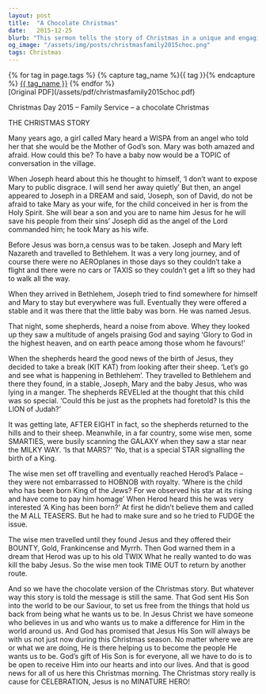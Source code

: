 ```yaml
---
layout: post
title:  "A Chocolate Christmas"
date:   2015-12-25
blurb: "This sermon tells the story of Christmas in a unique and engaging way, using different types of chocolates as metaphors. It emphasizes the message that God sent His Son into the world to be our Saviour, to set us free from the things that hold us back from being what he wants us to be. It reminds us that God's gift of His Son is for everyone, and that the Christmas story is cause for celebration."
og_image: "/assets/img/posts/christmasfamily2015choc.png"
tags: Christmas
---    
```

<div class="tag-pills">
  {% for tag in page.tags %}
    {% capture tag_name %}{{ tag }}{% endcapture %}
    <a href="{{ site.baseurl }}/tag/{{ tag_name }}" class="tag-pill">{{ tag_name }}</a>
  {% endfor %}
</div>
[Original PDF](/assets/pdf/christmasfamily2015choc.pdf)

Christmas Day 2015 – Family Service – a chocolate Christmas

THE CHRISTMAS STORY

Many years ago, a girl called Mary heard a WISPA from an angel who told her that she would be the Mother of God’s son. Mary was both amazed and afraid. How could this be? To have a baby now would be a TOPIC of conversation in the village.

When Joseph heard about this he thought to himself, ‘I don’t want to expose Mary to public disgrace. I will send her away quietly’ But then, an angel appeared to Joseph in a DREAM and said, ‘Joseph, son of David, do not be afraid to take Mary as your wife, for the child conceived in her is from the Holy Spirit. She will bear a son and you are to name him Jesus for he will save his people from their sins’ Joseph did as the angel of the Lord commanded him; he took Mary as his wife.

Before Jesus was born,a census was to be taken. Joseph and Mary left Nazareth and travelled to Bethlehem. It was a very long journey, and of course there were no AEROplanes in those days so they couldn’t take a flight and there were no cars or TAXIS so they couldn’t get a lift so they had to walk all the way.

When they arrived in Bethlehem, Joseph tried to find somewhere for himself and Mary to stay but everywhere was full. Eventually they were offered a stable and it was there that the little baby was born. He was named Jesus.

That night, some shepherds, heard a noise from above. Whey they looked up they saw a multitude of angels praising God and saying ‘Glory to God in the highest heaven, and on earth peace among those whom he favours!’

When the shepherds heard the good news of the birth of Jesus, they decided to take a break (KIT KAT) from looking after their sheep. ‘Let’s go and see what is happening in Bethlehem’. They travelled to Bethlehem and there they found, in a stable, Joseph, Mary and the baby Jesus, who was lying in a manger. The shepherds REVELled at the thought that this child was so special. ‘Could this be just as the prophets had foretold? Is this the LION of Judah?’

It was getting late, AFTER EIGHT in fact, so the shepherds returned to the hills and to their sheep. Meanwhile, in a far country, some wise men, some SMARTIES, were busily scanning the GALAXY when they saw a star near the MILKY WAY. ‘Is that MARS?’ ‘No, that is a special STAR signalling the birth of a King.

The wise men set off travelling and eventually reached Herod’s Palace – they were not embarrassed to HOBNOB with royalty. ‘Where is the child who has been born King of the Jews? For we observed his star at its rising and have come to pay him homage’ When Herod heard this he was very interested ‘A King has been born?’ At first he didn’t believe them and called the M ALL TEASERS. But he had to make sure and so he tried to FUDGE the issue.

The wise men travelled until they found Jesus and they offered their BOUNTY, Gold, Frankincense and Myrrh. Then God warned them in a dream that Herod was up to his old TWIX What he really wanted to do was kill the baby Jesus. So the wise men took TIME OUT to return by another route.

And so we have the chocolate version of the Christmas story. But whatever way this story is told the message is still the same. That God sent His Son into the world to be our Saviour, to set us free from the things that hold us back from being what he wants us to be. In Jesus Christ we have someone who believes in us and who wants us to make a difference for Him in the world around us. And God has promised that Jesus His Son will always be with us not just now during this Christmas season. No matter where we are or what we are doing, He is there helping us to become the people He wants us to be. God’s gift of His Son is for everyone, all we have to do is to be open to receive Him into our hearts and into our lives. And that is good news for all of us here this Christmas morning. The Christmas story really is cause for CELEBRATION, Jesus is no MINATURE HERO!
